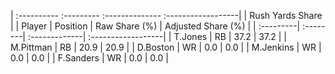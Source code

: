 | :---------- :--------- :-------------- :------------------|
|                      Rush Yards Share                     |
| Player    | Position | Raw Share (%) | Adjusted Share (%) |
| :---------| :--------| :-------------| :------------------|
| T.Jones   | RB       | 37.2          | 37.2               |
| M.Pittman | RB       | 20.9          | 20.9               |
| D.Boston  | WR       | 0.0           | 0.0                |
| M.Jenkins | WR       | 0.0           | 0.0                |
| F.Sanders | WR       | 0.0           | 0.0                |